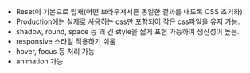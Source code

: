 -   Reset이 기본으로 탑재(어떤 브라우져서든 동일한 결과를 내도록 CSS 초기화)
-   Production에는 실제로 사용하는 css만 포함되어 작은 css파일을 유지 가능.
-   shadow, round, space 등 꽤 긴 style을 짧게 표현 가능하여 생산성이 높음.
-   responsive 스타일 적용하기 쉬움
-   hover, focus 등 처리 가능
-   animation 가능